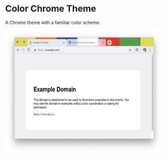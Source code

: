 # Color Chrome Theme

A Chrome theme with a familiar color scheme.

<img src="./publish/screenshot.png" width="640" height="400">
